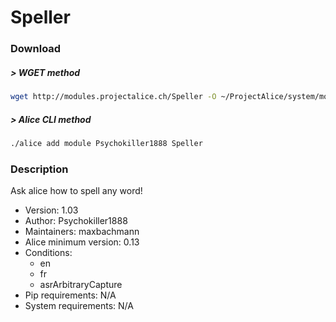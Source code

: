 # Speller

### Download

##### > WGET method
```bash
wget http://modules.projectalice.ch/Speller -O ~/ProjectAlice/system/moduleInstallTickets/Speller.install
```

##### > Alice CLI method
```bash
./alice add module Psychokiller1888 Speller
```

### Description
Ask alice how to spell any word!

- Version: 1.03
- Author: Psychokiller1888
- Maintainers: maxbachmann
- Alice minimum version: 0.13
- Conditions:
  - en
  - fr
  - asrArbitraryCapture
- Pip requirements: N/A
- System requirements: N/A

